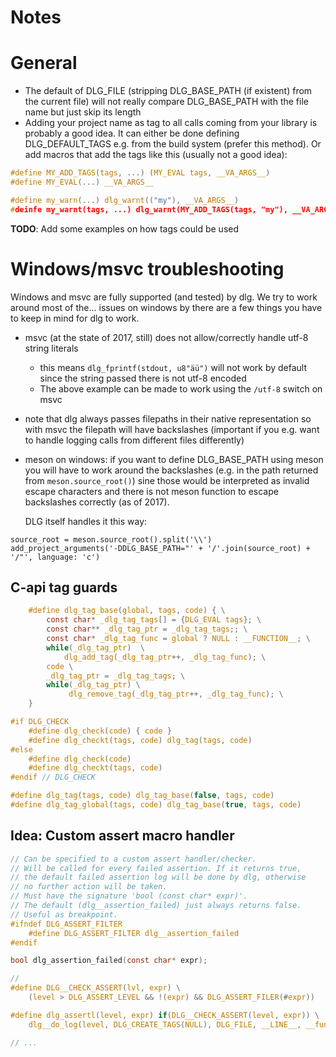 Notes
=====

# General

- The default of DLG_FILE (stripping DLG_BASE_PATH (if existent) from the current file)
  will not really compare DLG_BASE_PATH with the file name but just skip its length
- Adding your project name as tag to all calls coming from your library is probably
  a good idea. It can either be done defining DLG_DEFAULT_TAGS e.g. from the
  build system (prefer this method).
  Or add macros that add the tags like this (usually not a good idea):

```c
#define MY_ADD_TAGS(tags, ...) (MY_EVAL tags, __VA_ARGS__)
#define MY_EVAL(...) __VA_ARGS__

#define my_warn(...) dlg_warnt(("my"), __VA_ARGS__)
#deinfe my_warnt(tags, ...) dlg_warnt(MY_ADD_TAGS(tags, "my"), __VA_ARGS__)
```

__TODO__: Add some examples on how tags could be used

# Windows/msvc troubleshooting

Windows and msvc are fully supported (and tested) by dlg.
We try to work around most of the... issues on windows by there are a few
things you have to keep in mind for dlg to work.

- msvc (at the state of 2017, still) does not allow/correctly handle utf-8 string literals
	- this means ```dlg_fprintf(stdout, u8"äü")``` will not work by default since the
	  string passed there is not utf-8 encoded
	- The above example can be made to work using the ```/utf-8``` switch on msvc
- note that dlg always passes filepaths in their native representation so with msvc
  the filepath will have backslashes (important if you e.g. want to handle logging
  calls from different files differently)
- meson on windows: if you want to define DLG_BASE_PATH using meson you will have
  to work around the backslashes (e.g. in the path returned from ```meson.source_root()```)
  sine those would be interpreted as invalid escape characters and there is not meson
  function to escape backslashes correctly (as of 2017).

  DLG itself handles it this way:

```meson
source_root = meson.source_root().split('\\')
add_project_arguments('-DDLG_BASE_PATH="' + '/'.join(source_root) + '/"', language: 'c')
```

## C-api tag guards

```c
	#define dlg_tag_base(global, tags, code) { \
		const char* _dlg_tag_tags[] = {DLG_EVAL tags}; \
		const char** _dlg_tag_ptr = _dlg_tag_tags;; \
		const char* _dlg_tag_func = global ? NULL : __FUNCTION__; \
		while(_dlg_tag_ptr)  \
			dlg_add_tag(_dlg_tag_ptr++, _dlg_tag_func); \
		code \
		_dlg_tag_ptr = _dlg_tag_tags; \
		while(_dlg_tag_ptr) \
			 dlg_remove_tag(_dlg_tag_ptr++, _dlg_tag_func); \
	}

#if DLG_CHECK
	#define dlg_check(code) { code }
	#define dlg_checkt(tags, code) dlg_tag(tags, code)
#else
	#define dlg_check(code)
	#define dlg_checkt(tags, code)
#endif // DLG_CHECK

#define dlg_tag(tags, code) dlg_tag_base(false, tags, code)
#define dlg_tag_global(tags, code) dlg_tag_base(true, tags, code)
```

## Idea: Custom assert macro handler

```c
// Can be specified to a custom assert handler/checker.
// Will be called for every failed assertion. If it returns true,
// the default failed assertion log will be done by dlg, otherwise
// no further action will be taken.
// Must have the signature 'bool (const char* expr)'.
// The default (dlg__assertion_failed) just always returns false.
// Useful as breakpoint.
#ifndef DLG_ASSERT_FILTER
	#define DLG_ASSERT_FILTER dlg__assertion_failed
#endif

bool dlg_assertion_failed(const char* expr);

//
#define DLG__CHECK_ASSERT(lvl, expr) \
	(level > DLG_ASSERT_LEVEL && !(expr) && DLG_ASSERT_FILER(#expr))

#define dlg_assertl(level, expr) if(DLG__CHECK_ASSERT(level, expr)) \
	dlg__do_log(level, DLG_CREATE_TAGS(NULL), DLG_FILE, __LINE__, __func__, NULL, #expr)

// ...
```
